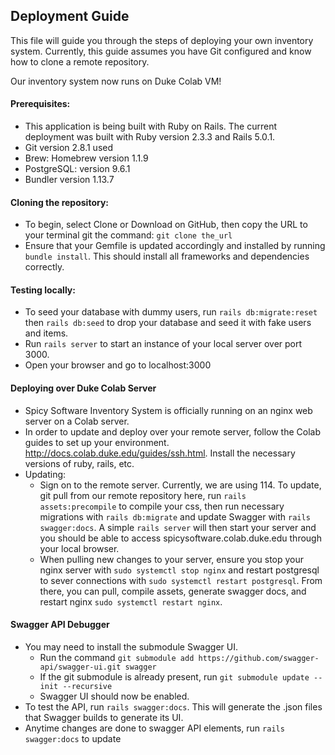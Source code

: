 ## Deployment Guide

This file will guide you through the steps of deploying your own inventory system. Currently, this guide assumes you have Git configured and know how to clone a remote repository. 

Our inventory system now runs on Duke Colab VM!

#### Prerequisites:
 - This application is being built with Ruby on Rails. The current deployment was built with Ruby version 2.3.3 and Rails 5.0.1. 
 - Git version 2.8.1 used
 - Brew: Homebrew version 1.1.9
 - PostgreSQL: version 9.6.1
 - Bundler version 1.13.7

#### Cloning the repository:
 - To begin, select Clone or Download on GitHub, then copy the URL to your terminal git the command: ```git clone the_url```
 - Ensure that your Gemfile is updated accordingly and installed by running ```bundle install```. This should install all frameworks and dependencies correctly. 


#### Testing locally:
 - To seed your database with dummy users, run ```rails db:migrate:reset``` then ```rails db:seed``` to drop your database and seed it with fake users and items. 
 - Run ```rails server``` to start an instance of your local server over port 3000. 
 - Open your browser and go to localhost:3000
 
 
#### Deploying over Duke Colab Server
 - Spicy Software Inventory System is officially running on an nginx web server on a Colab server. 
 - In order to update and deploy over your remote server, follow the Colab guides to set up your environment. http://docs.colab.duke.edu/guides/ssh.html. Install the necessary versions of ruby, rails, etc.
 - Updating:
    - Sign on to the remote server. Currently, we are using 114. To update, git pull from our remote repository here, run ```rails assets:precompile``` to compile your css, then run necessary migrations with ```rails db:migrate``` and update Swagger with ```rails swagger:docs```. A simple ```rails server``` will then start your server and you should be able to access spicysoftware.colab.duke.edu through your local browser. 
    - When pulling new changes to your server, ensure you stop your nginx server with ```sudo systemctl stop nginx``` and restart postgresql to sever connections with ```sudo systemctl restart postgresql```. From there, you can pull, compile assets, generate swagger docs, and restart nginx ```sudo systemctl restart nginx```.

#### Swagger API Debugger
 - You may need to install the submodule Swagger UI. 
   -  Run the command ```git submodule add https://github.com/swagger-api/swagger-ui.git swagger```
   -  If the git submodule is already present, run ```git submodule update --init --recursive```
   -  Swagger UI should now be enabled.
 - To test the API, run ```rails swagger:docs```. This will generate the .json files that Swagger builds to generate its UI. 
 - Anytime changes are done to swagger API elements, run ```rails swagger:docs``` to update
 
